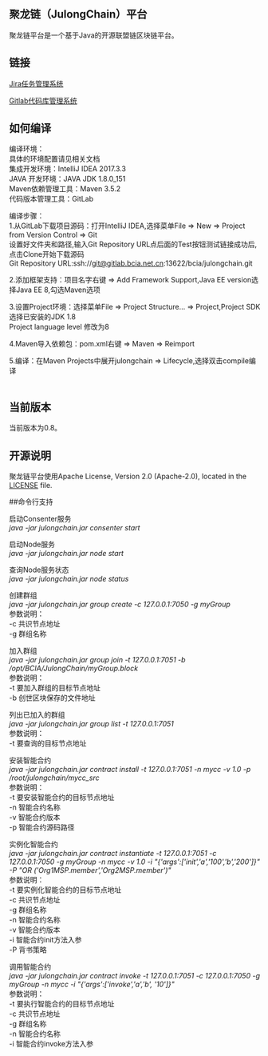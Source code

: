 ## 聚龙链（JulongChain）平台
聚龙链平台是一个基于Java的开源联盟链区块链平台。


## 链接
[Jira任务管理系统](http://jira.bcia.net.cn:8082/)

[Gitlab代码库管理系统](http://gitlab.bcia.net.cn:6060/)

## 如何编译
编译环境：  <br/>
具体的环境配置请见相关文档  <br/>
集成开发环境：IntelliJ IDEA 2017.3.3  <br/>
JAVA 开发环境：JAVA JDK 1.8.0_151  <br/>
Maven依赖管理工具：Maven 3.5.2  <br/>
代码版本管理工具：GitLab  <br/>

编译步骤：  <br/>
1.从GitLab下载项目源码：打开IntelliJ IDEA,选择菜单File => New => Project from Version Control => Git  <br/>
  设置好文件夹和路径,输入Git Repository URL点后面的Test按钮测试链接成功后,点击Clone开始下载源码  <br/>
  Git Repository URL:ssh://git@gitlab.bcia.net.cn:13622/bcia/julongchain.git  <br/>
  
2.添加框架支持：项目名字右键 => Add Framework Support,Java EE version选择Java EE 8,勾选Maven选项  <br/>

3.设置Project环境：选择菜单File => Project Structure… => Project,Project SDK选择已安装的JDK 1.8  <br/>
  Project language level 修改为8  <br/>
  
4.Maven导入依赖包：pom.xml右键 => Maven => Reimport  <br/>

5.编译：在Maven Projects中展开julongchain => Lifecycle,选择双击compile编译  <br/>
<br/>



## 当前版本
当前版本为0.8。

## 开源说明 <a name="license"></a>

聚龙链平台使用Apache License, Version 2.0 (Apache-2.0), located in the [LICENSE](LICENSE) file.

##命令行支持

启动Consenter服务  <br/>
<i>  java -jar julongchain.jar consenter start  </i>

启动Node服务  <br/>
<i>  java -jar julongchain.jar node start  </i>

查询Node服务状态  <br/>
<i>  java -jar julongchain.jar node status  </i>

创建群组  <br/>
<i>  java -jar julongchain.jar group create -c 127.0.0.1:7050 -g myGroup  </i><br/>
  参数说明：  <br/> 
     -c 共识节点地址  <br/>
     -g 群组名称     <br/>

加入群组  <br/>
<i>  java -jar julongchain.jar group join -t 127.0.0.1:7051 -b /opt/BCIA/JulongChain/myGroup.block  </i><br/>
  参数说明：  <br/>
      -t 要加入群组的目标节点地址 <br/>
      -b 创世区块保存的文件地址  <br/>
   
列出已加入的群组  <br/>
<i>  java -jar julongchain.jar group list -t 127.0.0.1:7051  </i><br/>
  参数说明：  <br/>
      -t 要查询的目标节点地址 <br/>

安装智能合约  <br/>
<i>  java -jar julongchain.jar contract install -t 127.0.0.1:7051 -n mycc -v 1.0 -p /root/julongchain/mycc_src  </i><br/>
  参数说明：  <br/>
   -t 要安装智能合约的目标节点地址 <br/>
   -n 智能合约名称      <br/>
   -v 智能合约版本      <br/>
   -p 智能合约源码路径   <br/>
   
实例化智能合约  <br/>
<i>  java -jar julongchain.jar contract instantiate -t 127.0.0.1:7051 -c 127.0.0.1:7050 -g myGroup -n mycc -v 1.0  -i 
"{'args':['init','a','100','b','200']}" -P "OR	('Org1MSP.member','Org2MSP.member')"  </i><br/>
  参数说明：  <br/>
   -t 要实例化智能合约的目标节点地址 <br/>
   -c 共识节点地址             <br/>
   -g 群组名称                <br/>
   -n 智能合约名称             <br/>
   -v 智能合约版本             <br/>
   -i 智能合约init方法入参      <br/>
   -P 背书策略                 <br/>
   
调用智能合约  <br/>
<i>  java -jar julongchain.jar contract invoke -t 127.0.0.1:7051 -c 127.0.0.1:7050 -g myGroup -n mycc -i "{'args':['invoke','a','b',
'10']}"  </i><br/>
  参数说明：  <br/>
   -t 要执行智能合约的目标节点地址 <br/>
   -c 共识节点地址               <br/>
   -g 群组名称                  <br/>
   -n 智能合约名称               <br/>
   -i 智能合约invoke方法入参   <br/>
   

